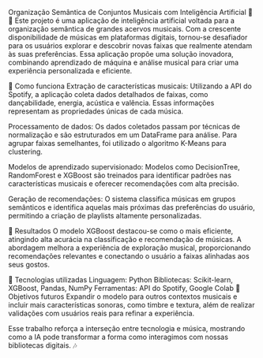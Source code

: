 Organização Semântica de Conjuntos Musicais com Inteligência Artificial 🎵🤖
Este projeto é uma aplicação de inteligência artificial voltada para a organização semântica de grandes acervos musicais. Com a crescente disponibilidade de músicas em plataformas digitais, tornou-se desafiador para os usuários explorar e descobrir novas faixas que realmente atendam às suas preferências. Essa aplicação propõe uma solução inovadora, combinando aprendizado de máquina e análise musical para criar uma experiência personalizada e eficiente.

🧠 Como funciona
Extração de características musicais:
Utilizando a API do Spotify, a aplicação coleta dados detalhados de faixas, como dançabilidade, energia, acústica e valência. Essas informações representam as propriedades únicas de cada música.

Processamento de dados:
Os dados coletados passam por técnicas de normalização e são estruturados em um DataFrame para análise. Para agrupar faixas semelhantes, foi utilizado o algoritmo K-Means para clustering.

Modelos de aprendizado supervisionado:
Modelos como DecisionTree, RandomForest e XGBoost são treinados para identificar padrões nas características musicais e oferecer recomendações com alta precisão.

Geração de recomendações:
O sistema classifica músicas em grupos semânticos e identifica aquelas mais próximas das preferências do usuário, permitindo a criação de playlists altamente personalizadas.

🎯 Resultados
O modelo XGBoost destacou-se como o mais eficiente, atingindo alta acurácia na classificação e recomendação de músicas. A abordagem melhora a experiência de exploração musical, proporcionando recomendações relevantes e conectando o usuário a faixas alinhadas aos seus gostos.

🔧 Tecnologias utilizadas
Linguagem: Python
Bibliotecas: Scikit-learn, XGBoost, Pandas, NumPy
Ferramentas: API do Spotify, Google Colab
🚀 Objetivos futuros
Expandir o modelo para outros contextos musicais e incluir mais características sonoras, como timbre e textura, além de realizar validações com usuários reais para refinar a experiência.

Esse trabalho reforça a interseção entre tecnologia e música, mostrando como a IA pode transformar a forma como interagimos com nossas bibliotecas digitais. 🎶
